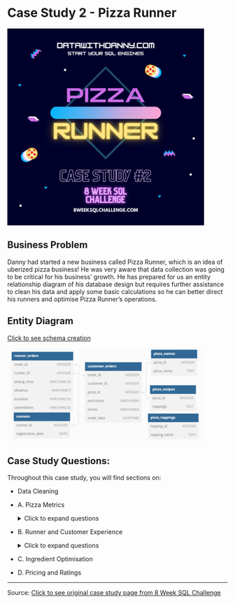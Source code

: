 # Case Study 2 - Pizza Runner

<img src="images/c2.png" width="450" />

## Business Problem
Danny had started a new business called Pizza Runner, which is an idea of uberized pizza business! He was very aware that data collection was going to be critical for his business’ growth. He has prepared for us an entity relationship diagram of his database design but requires further assistance to clean his data and apply some basic calculations so he can better direct his runners and optimise Pizza Runner’s operations.

## Entity Diagram
[Click to see schema creation](SchemaCreation.md)

<img src="images/diagram_1.png" width="450" />

## Case Study Questions:
Throughout this case study, you will find sections on:

- Data Cleaning
- A. Pizza Metrics

     <details><summary>Click to expand questions</summary>
      
      1. How many pizzas were ordered?
     
      2. How many unique customer orders were made?
     
      3. How many successful orders were delivered by each runner?
     
      4. How many of each type of pizza was delivered?
     
      5. How many Vegetarian and Meatlovers were ordered by each customer?
     
      6. What was the maximum number of pizzas delivered in a single order?
     
      7. For each customer, how many delivered pizzas had at least 1 change and how many had no changes?
     
      8. How many pizzas were delivered that had both exclusions and extras?
     
      9. What was the total volume of pizzas ordered for each hour of the day?
     
      10. What was the volume of orders for each day of the week?
     </details>
- B. Runner and Customer Experience
     <details><summary>Click to expand questions</summary>
      
      1. How many runners signed up for each 1 week period? (i.e. week starts 2021-01-01)
     
      2. What was the average time in minutes it took for each runner to arrive at the Pizza Runner HQ to pickup the order?
     
      3. Is there any relationship between the number of pizzas and how long the order takes to prepare?
      
      4. What was the average distance travelled for each customer?
      
      5. What was the difference between the longest and shortest delivery times for all orders?
      
      6. What was the average speed for each runner for each delivery and do you notice any trend for these values?
      
      7. What is the successful delivery percentage for each runner?
     </details>
- C. Ingredient Optimisation
- D. Pricing and Ratings

<hr>

Source: [Click to see original case study page from 8 Week SQL Challenge](https://8weeksqlchallenge.com/case-study-2)
